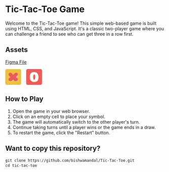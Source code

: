 # Tic-Tac-Toe Game

Welcome to the Tic-Tac-Toe game! This simple web-based game is built using HTML, CSS, and JavaScript. It's a classic two-player game where you can challenge a friend to see who can get three in a row first.

## Assets

[Figma File](https://github.com/bishwamandal/Tic-Tac-Toe/blob/main/Assets/Design%20Assets.fig)

<img src="https://github.com/bishwamandal/Tic-Tac-Toe/blob/main/Assets/app-icon/App-Icon-1.svg" alt="App Icon" width="50" height="50">&nbsp;&nbsp;&nbsp;&nbsp;<img src="https://github.com/bishwamandal/Tic-Tac-Toe/blob/main/Assets/app-icon/App-Icon-2.svg" alt="App Icon" width="50" height="50">

## How to Play

1. Open the game in your web browser.
3. Click on an empty cell to place your symbol.
4. The game will automatically switch to the other player's turn.
5. Continue taking turns until a player wins or the game ends in a draw.
6. To restart the game, click the "Restart" button.

## Want to copy this repository?

```
git clone https://github.com/bishwamandal/Tic-Tac-Toe.git
cd tic-tac-toe
```

